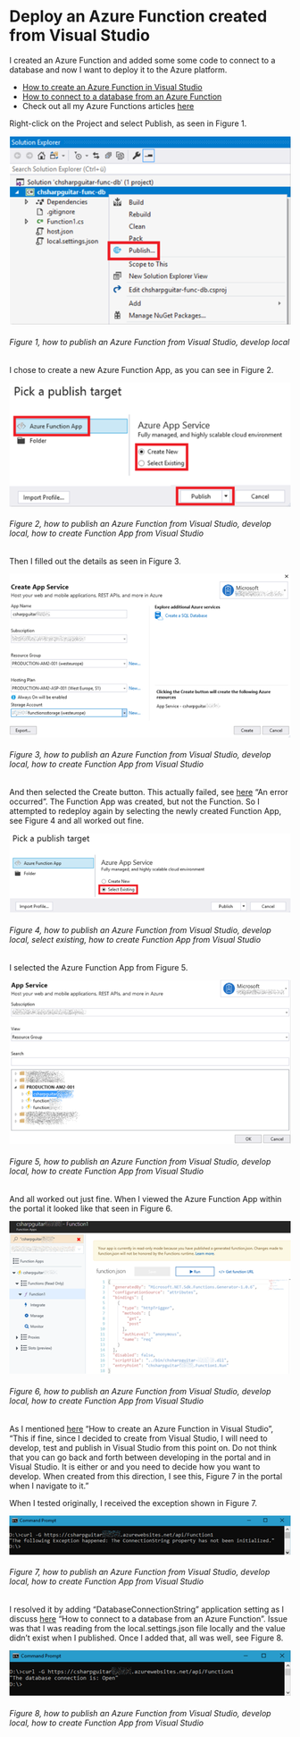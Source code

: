 # Deploy an Azure Function created from Visual Studio

I created an Azure Function and added some some code to connect to a database and now I want to deploy it to the Azure platform.

+ [How to create an Azure Function in Visual Studio][LINK1]
+ [How to connect to a database from an Azure Function][LINK2]
+ Check out all my Azure Functions articles [here][LINK3]

Right-click on the Project and select Publish, as seen in Figure 1.

![how to publish an Azure Function from Visual Studio, develop local][FIGURE1]
###### Figure 1, how to publish an Azure Function from Visual Studio, develop local

I chose to create a new Azure Function App, as you can see in Figure 2.

![how to publish an Azure Function from Visual Studio, develop local, how to create Function App from Visual Studio][FIGURE2]
###### Figure 2, how to publish an Azure Function from Visual Studio, develop local, how to create Function App from Visual Studio

Then I filled out the details as seen in Figure 3.

![how to publish an Azure Function from Visual Studio, develop local, how to create Function App from Visual Studio][FIGURE3]
###### Figure 3, how to publish an Azure Function from Visual Studio, develop local, how to create Function App from Visual Studio

And then selected the Create button.  This actually failed, see [here][LINK4]  “An error occurred”.   The Function App was created, but not the Function.  So I attempted to redeploy again by selecting the newly created Function App, see Figure 4 and all worked out fine.

![how to publish an Azure Function from Visual Studio, develop local, select existing, how to create Function App from Visual Studio][FIGURE4]
###### Figure 4, how to publish an Azure Function from Visual Studio, develop local, select existing, how to create Function App from Visual Studio

I selected the Azure Function App from Figure 5.

![how to publish an Azure Function from Visual Studio, develop local, how to create Function App from Visual Studio][FIGURE5]
###### Figure 5, how to publish an Azure Function from Visual Studio, develop local, how to create Function App from Visual Studio

And all worked out just fine.  When I viewed the Azure Function App within the portal it looked like that seen in Figure 6.

![how to publish an Azure Function from Visual Studio, develop local, how to create Function App from Visual Studio][FIGURE6]
###### Figure 6, how to publish an Azure Function from Visual Studio, develop local, how to create Function App from Visual Studio

As I mentioned [here][LINK1] “How to create an Azure Function in Visual Studio”, “This if fine, since I decided to create from Visual Studio, I will need to develop, test and publish in Visual Studio from this point on.  Do not think that you can go back and forth between developing in the portal and in Visual Studio.  It is either or and you need to decide how you want to develop.  When created from this direction, I see this, Figure 7 in the portal when I navigate to it.”

When I tested originally, I received the exception shown in Figure 7.

![how to publish an Azure Function from Visual Studio, develop local, how to create Function App from Visual Studio][FIGURE7]
###### Figure 7, how to publish an Azure Function from Visual Studio, develop local, how to create Function App from Visual Studio

I resolved it by adding “DatabaseConnectionString” application setting as I discuss [here][LINK2] “How to connect to a database from an Azure Function”.  Issue was that I was reading from the local.settings.json file locally and the value didn’t exist when I published.
Once I added that, all was well, see Figure 8.

![how to publish an Azure Function from Visual Studio, develop local, how to create Function App from Visual Studio][FIGURE8]
###### Figure 8, how to publish an Azure Function from Visual Studio, develop local, how to create Function App from Visual Studio

[LINK1]: 2018/2018-04-how-to-create-an-azure-function-in-visual-studio.md
[LINK2]: 2018/2018-04-how-to-connect-to-a-database-from-an-azure-function.md
[LINK3]: ../README.md#azure-functions
[LINK4]: 2018/2018-04-an-error-occurred.md

[FIGURE1]: ../images/2018/msdn-0089.png "Figure 1, how to publish an Azure Function from Visual Studio, develop local"
[FIGURE2]: ../images/2018/msdn-0090.png "Figure 2, how to publish an Azure Function from Visual Studio, develop local, how to create Function App from Visual Studio"
[FIGURE3]: ../images/2018/msdn-0091.png "Figure 3, how to publish an Azure Function from Visual Studio, develop local, how to create Function App from Visual Studio"
[FIGURE4]: ../images/2018/msdn-0092.png "Figure 4, how to publish an Azure Function from Visual Studio, develop local, select existing, how to create Function App from Visual Studio"
[FIGURE5]: ../images/2018/msdn-0093.png "Figure 5, how to publish an Azure Function from Visual Studio, develop local, how to create Function App from Visual Studio"
[FIGURE6]: ../images/2018/msdn-0094.png "Figure 6, how to publish an Azure Function from Visual Studio, develop local, how to create Function App from Visual Studio"
[FIGURE7]: ../images/2018/msdn-0095.png "Figure 7, how to publish an Azure Function from Visual Studio, develop local, how to create Function App from Visual Studio"
[FIGURE8]: ../images/2018/msdn-0096.png "Figure 8, how to publish an Azure Function from Visual Studio, develop local, how to create Function App from Visual Studio"
